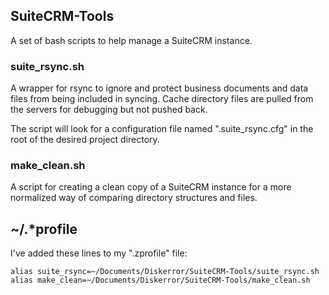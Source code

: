 ## SuiteCRM-Tools

A set of bash scripts to help manage a SuiteCRM instance.

### suite_rsync.sh

A wrapper for rsync to ignore and protect business documents and data files from
being included in syncing. Cache directory files are pulled from the
servers for debugging but not pushed back.

The script will look for a configuration file named ".suite_rsync.cfg" in the
root of the desired project directory.

### make_clean.sh

A script for creating a clean copy of a SuiteCRM instance for
a more normalized way of comparing directory structures and files.

## ~/.*profile

I've added these lines to my ".zprofile" file:
~~~
alias suite_rsync=~/Documents/Diskerror/SuiteCRM-Tools/suite_rsync.sh
alias make_clean=~/Documents/Diskerror/SuiteCRM-Tools/make_clean.sh
~~~
